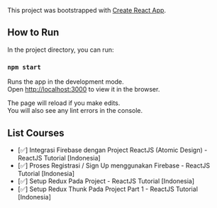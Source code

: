 This project was bootstrapped with [Create React App](https://github.com/facebook/create-react-app).

## How to Run

In the project directory, you can run:

### `npm start`

Runs the app in the development mode.<br />
Open [http://localhost:3000](http://localhost:3000) to view it in the browser.

The page will reload if you make edits.<br />
You will also see any lint errors in the console.

## List Courses
* [:white_check_mark:] Integrasi Firebase dengan Project ReactJS (Atomic Design)  - ReactJS Tutorial [Indonesia]
* [:white_check_mark:] Proses Registrasi / Sign Up menggunakan Firebase  - ReactJS Tutorial [Indonesia]
* [:white_check_mark:] Setup Redux Pada Project  - ReactJS Tutorial [Indonesia]
* [:white_check_mark:] Setup Redux Thunk Pada Project Part 1  - ReactJS Tutorial [Indonesia]